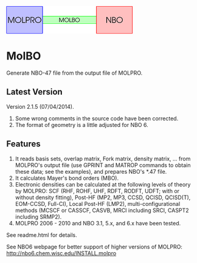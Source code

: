 <img src="https://raw.githubusercontent.com/zorkzou/MolBO/master/molbo-logo.png" />

# MolBO
Generate NBO-47 file from the output file of MOLPRO.

## Latest Version
Version 2.1.5 (07/04/2014).

1. Some wrong comments in the source code have been corrected.
2. The format of geometry is a little adjusted for NBO 6.

## Features

1. It reads basis sets, overlap matrix, Fork matrix, density matrix, ... from MOLPRO's output file (use GPRINT and MATROP commands to obtain these data; see the examples), and prepares NBO's *.47 file.
2. It calculates Mayer's bond orders (MBO).
3. Electronic densities can be calculated at the following levels of theory by MOLPRO: SCF (RHF, ROHF, UHF, RDFT, RODFT, UDFT; with or without density fitting), Post-HF (MP2, MP3, CCSD, QCISD, QCISD(T), EOM-CCSD, Full-CI), Local Post-HF (LMP2), multi-configurational methods (MCSCF or CASSCF, CASVB, MRCI including SRCI, CASPT2 including SRMP2).
4. MOLPRO 2006 - 2010 and NBO 3.1, 5.x, and 6.x have been tested.

See readme.html for details.

See NBO6 webpage for better support of higher versions of MOLPRO: http://nbo6.chem.wisc.edu/INSTALL.molpro
